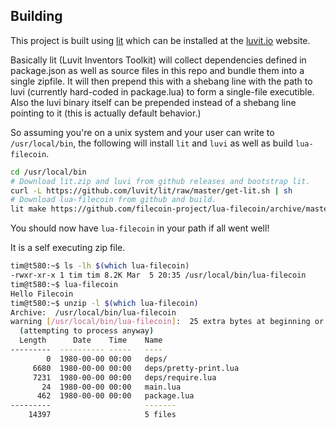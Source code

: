 ## Building

This project is built using [lit](https://github.com/luvit/lit) which can be installed at the [luvit.io](http://luvit.io/install.html) website.

Basically lit (Luvit Inventors Toolkit) will collect dependencies defined in package.json as well as source files in this repo and bundle them into a single zipfile.  It will then prepend this with a shebang line with the path to luvi (currently hard-coded in package.lua) to form a single-file executible. Also the luvi binary itself can be prepended instead of a shebang line pointing to it (this is actually default behavior.)

So assuming you're on a unix system and your user can write to `/usr/local/bin`, the following will install `lit` and `luvi` as well as build `lua-filecoin`.

```sh
cd /usr/local/bin
# Download lit.zip and luvi from github releases and bootstrap lit.
curl -L https://github.com/luvit/lit/raw/master/get-lit.sh | sh
# Download lua-filecoin from github and build.
lit make https://github.com/filecoin-project/lua-filecoin/archive/master.zip
```

You should now have `lua-filecoin` in your path if all went well!

It is a self executing zip file.

```sh
tim@t580:~$ ls -lh $(which lua-filecoin)
-rwxr-xr-x 1 tim tim 8.2K Mar  5 20:35 /usr/local/bin/lua-filecoin
tim@t580:~$ lua-filecoin
Hello Filecoin
tim@t580:~$ unzip -l $(which lua-filecoin)
Archive:  /usr/local/bin/lua-filecoin
warning [/usr/local/bin/lua-filecoin]:  25 extra bytes at beginning or within zipfile
  (attempting to process anyway)
  Length      Date    Time    Name
---------  ---------- -----   ----
        0  1980-00-00 00:00   deps/
     6680  1980-00-00 00:00   deps/pretty-print.lua
     7231  1980-00-00 00:00   deps/require.lua
       24  1980-00-00 00:00   main.lua
      462  1980-00-00 00:00   package.lua
---------                     -------
    14397                     5 files
```